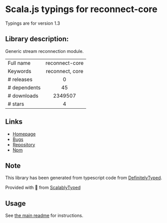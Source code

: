 
# Scala.js typings for reconnect-core

Typings are for version 1.3

## Library description:
Generic stream reconnection module.

|                    |                 |
| ------------------ | :-------------: |
| Full name          | reconnect-core |
| Keywords           | reconnect, core |
| # releases         | 0 |
| # dependents       | 45 |
| # downloads        | 2349507 |
| # stars            | 4 |

## Links
- [Homepage](https://github.com/juliangruber/reconnect-core)
- [Bugs](https://github.com/juliangruber/reconnect-core/issues)
- [Repository](https://github.com/juliangruber/reconnect-core)
- [Npm](https://www.npmjs.com/package/reconnect-core)
    


## Note
This library has been generated from typescript code from [DefinitelyTyped](https://definitelytyped.org).

Provided with :purple_heart: from [ScalablyTyped](https://github.com/oyvindberg/ScalablyTyped)

## Usage
See [the main readme](../../readme.md) for instructions.


